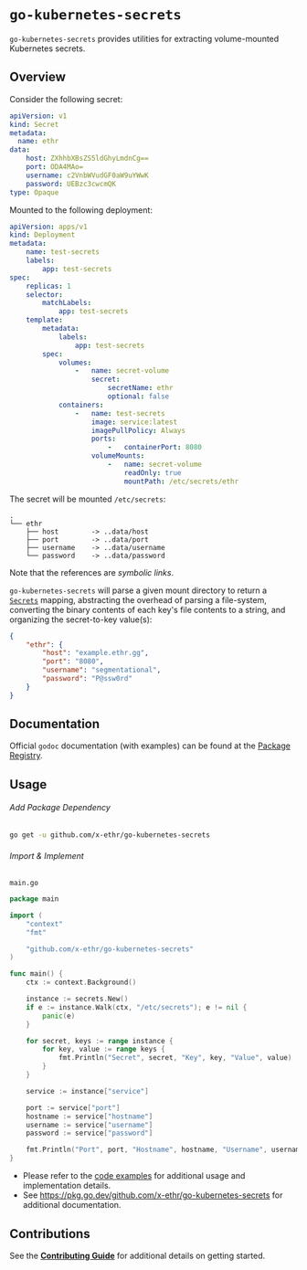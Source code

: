 # `go-kubernetes-secrets`

`go-kubernetes-secrets` provides utilities for extracting volume-mounted Kubernetes secrets.

## Overview

Consider the following secret:

```yaml
apiVersion: v1
kind: Secret
metadata:
  name: ethr
data:
    host: ZXhhbXBsZS5ldGhyLmdnCg==
    port: ODA4MAo=
    username: c2VnbWVudGF0aW9uYWwK
    password: UEBzc3cwcmQK
type: Opaque
```

Mounted to the following deployment:

```yaml
apiVersion: apps/v1
kind: Deployment
metadata:
    name: test-secrets
    labels:
        app: test-secrets
spec:
    replicas: 1
    selector:
        matchLabels:
            app: test-secrets
    template:
        metadata:
            labels:
                app: test-secrets
        spec:
            volumes:
                -   name: secret-volume
                    secret:
                        secretName: ethr
                        optional: false
            containers:
                -   name: test-secrets
                    image: service:latest
                    imagePullPolicy: Always
                    ports:
                        -   containerPort: 8080
                    volumeMounts:
                        -   name: secret-volume
                            readOnly: true
                            mountPath: /etc/secrets/ethr
```

The secret will be mounted `/etc/secrets`:

```
.
└── ethr
    ├── host        -> ..data/host
    ├── port        -> ..data/port
    ├── username    -> ..data/username
    └── password    -> ..data/password
```

Note that the references are *symbolic links*.

`go-kubernetes-secrets` will parse a given mount directory to return a [`Secrets`](./secrets.go) mapping, abstracting
the overhead of parsing a file-system, converting the binary contents of each key's file contents to a string, and
organizing the secret-to-key value(s):

```json
{
    "ethr": {
        "host": "example.ethr.gg",
        "port": "8080",
        "username": "segmentational",
        "password": "P@ssw0rd"
    }
}
```

## Documentation

Official `godoc` documentation (with examples) can be found at the [Package Registry](https://pkg.go.dev/github.com/x-ethr/go-kubernetes-secrets).

## Usage

###### Add Package Dependency

```bash
go get -u github.com/x-ethr/go-kubernetes-secrets
```

###### Import & Implement

`main.go`

```go
package main

import (
	"context"
	"fmt"

	"github.com/x-ethr/go-kubernetes-secrets"
)

func main() {
	ctx := context.Background()

	instance := secrets.New()
	if e := instance.Walk(ctx, "/etc/secrets"); e != nil {
		panic(e)
	}

	for secret, keys := range instance {
		for key, value := range keys {
			fmt.Println("Secret", secret, "Key", key, "Value", value)
		}
	}

	service := instance["service"]

	port := service["port"]
	hostname := service["hostname"]
	username := service["username"]
	password := service["password"]

	fmt.Println("Port", port, "Hostname", hostname, "Username", username, "Password", password)
}

```

- Please refer to the [code examples](./example_test.go) for additional usage and implementation details.
- See https://pkg.go.dev/github.com/x-ethr/go-kubernetes-secrets for additional documentation.

## Contributions

See the [**Contributing Guide**](./CONTRIBUTING.md) for additional details on getting started.
